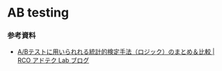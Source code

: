 # AB testing

### 参考資料
- [A/Bテストに用いられれる統計的検定手法（ロジック）のまとめ＆比較 | RCO アドテク Lab ブログ](https://www.rco.recruit.co.jp/career/engineer/blog/ab-test-logic/)